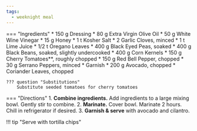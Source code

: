 ```yaml
---
tags:
  - weeknight meal
---
```

=== "Ingredients"
    * 150 g Dressing
        * 80 g Extra Virgin Olive Oil
        * 50 g White Wine Vinegar
        * 15 g Honey
        * 1 t Kosher Salt
        * 2 Garlic Cloves, minced
        * 1 t Lime Juice
        * 1/2 t Oregano Leaves
    * 400 g Black Eyed Peas, soaked
    * 400 g Black Beans, soaked, slightly undercooked
    * 400 g Corn Kernels
    * 150 g Cherry Tomatoes**, roughly chopped
    * 150 g Red Bell Pepper, chopped
    * 30 g Serrano Peppers, minced
    * Garnish
        * 200 g Avocado, chopped
        * Coriander Leaves, chopped

    ??? question "Substitutions"
        Substitute seeded tomatoes for cherry tomatoes

=== "Directions"
    1. **Combine ingredients.** Add ingredients to a large mixing bowl. Gently stir to combine.
    2. **Marinate.** Cover bowl. Marinate 2 hours. Chill in refrigerator if desired.
    3. **Garnish & serve** with avocado and cilantro.

!!! tip "Serve with tortilla chips"

[^1]:
    Herrera, Serene. ["Texas Caviar."](https://houseofyumm.com/texas-caviar/) *House of Yumm.* 31 December 2019.
